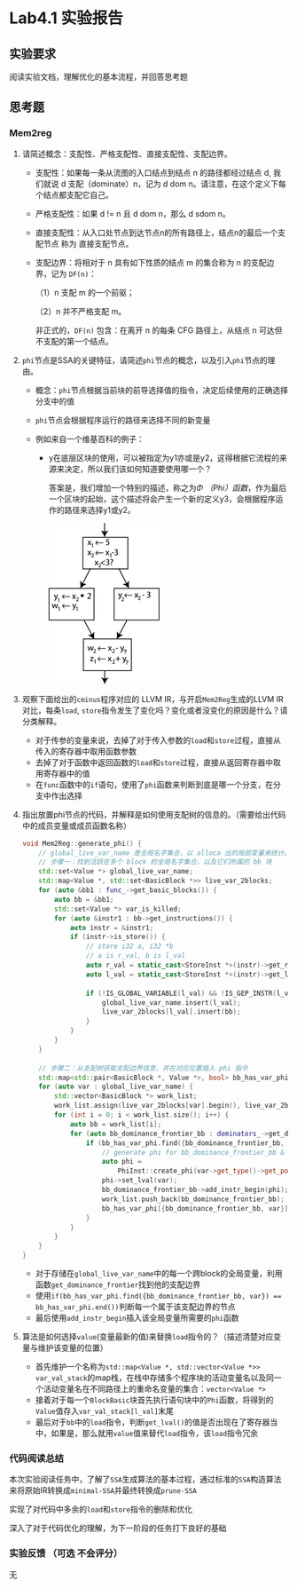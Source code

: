 # Lab4.1 实验报告

## 实验要求

阅读实验文档，理解优化的基本流程，并回答思考题

## 思考题
### Mem2reg
1. 请简述概念：支配性、严格支配性、直接支配性、支配边界。

   * 支配性：如果每一条从流图的入口结点到结点 n 的路径都经过结点 d, 我们就说 d 支配（dominate）n，记为 d dom n。请注意，在这个定义下每个结点都支配它自己。

   * 严格支配性：如果 d != n 且 d dom n，那么 d sdom n。

   * 直接支配性：从入口处节点到达节点n的所有路径上，结点n的最后一个支配节点 称为 直接支配节点。

   * 支配边界：将相对于 n 具有如下性质的结点 m 的集合称为 n 的支配边界，记为 `DF(n)`：

     （1）n 支配 m 的一个前驱；

     （2）n 并不严格支配 m。

     非正式的，`DF(n)` 包含：在离开 n 的每条 CFG 路径上，从结点 n 可达但不支配的第一个结点。

2. `phi`节点是SSA的关键特征，请简述`phi`节点的概念，以及引入`phi`节点的理由。

   * 概念：`phi`节点根据当前块的前导选择值的指令，决定后续使用的正确选择分支中的值

   * `phi`节点会根据程序运行的路径来选择不同的新变量

   * 例如来自一个维基百科的例子：

     * y在底层区块的使用，可以被指定为y1亦或是y2，这得根据它流程的来源来决定，所以我们该如何知道要使用哪一个？

       答案是，我们增加一个特别的描述，称之为*Φ （Phi）函数*，作为最后一个区块的起始，这个描述将会产生一个新的定义y3，会根据程序运作的路径来选择y1或y2。

       ![](https://raw.githubusercontent.com/expecto347/Img/main/202211270317422.png)

3. 观察下面给出的`cminus`程序对应的 LLVM IR，与开启`Mem2Reg`生成的LLVM IR对比，每条`load`, `store`指令发生了变化吗？变化或者没变化的原因是什么？请分类解释。

   * 对于传参的变量来说，去掉了对于传入参数的`load`和`store`过程，直接从传入的寄存器中取用函数参数
   * 去掉了对于函数中返回函数的`load`和`store`过程，直接从返回寄存器中取用寄存器中的值
   * 在`func`函数中的`if`语句，使用了`phi`函数来判断到底是哪一个分支，在分支中作出选择

4. 指出放置phi节点的代码，并解释是如何使用支配树的信息的。（需要给出代码中的成员变量或成员函数名称）
   ```C++
   void Mem2Reg::generate_phi() {
       // global_live_var_name 是全局名字集合，以 alloca 出的局部变量来统计。
       // 步骤一：找到活跃在多个 block 的全局名字集合，以及它们所属的 bb 块
       std::set<Value *> global_live_var_name;
       std::map<Value *, std::set<BasicBlock *>> live_var_2blocks;
       for (auto &bb1 : func_->get_basic_blocks()) {
           auto bb = &bb1;
           std::set<Value *> var_is_killed;
           for (auto &instr1 : bb->get_instructions()) {
               auto instr = &instr1;
               if (instr->is_store()) {
                   // store i32 a, i32 *b
                   // a is r_val, b is l_val
                   auto r_val = static_cast<StoreInst *>(instr)->get_rval();
                   auto l_val = static_cast<StoreInst *>(instr)->get_lval();
   
                   if (!IS_GLOBAL_VARIABLE(l_val) && !IS_GEP_INSTR(l_val)) {
                       global_live_var_name.insert(l_val);
                       live_var_2blocks[l_val].insert(bb);
                   }
               }
           }
       }
   
       // 步骤二：从支配树获取支配边界信息，并在对应位置插入 phi 指令
       std::map<std::pair<BasicBlock *, Value *>, bool> bb_has_var_phi; // bb has phi for var
       for (auto var : global_live_var_name) {
           std::vector<BasicBlock *> work_list;
           work_list.assign(live_var_2blocks[var].begin(), live_var_2blocks[var].end());
           for (int i = 0; i < work_list.size(); i++) {
               auto bb = work_list[i];
               for (auto bb_dominance_frontier_bb : dominators_->get_dominance_frontier(bb)) {
                   if (bb_has_var_phi.find({bb_dominance_frontier_bb, var}) == bb_has_var_phi.end()) {
                       // generate phi for bb_dominance_frontier_bb & add bb_dominance_frontier_bb to work list
                       auto phi =
                           PhiInst::create_phi(var->get_type()->get_pointer_element_type(), bb_dominance_frontier_bb);
                       phi->set_lval(var);
                       bb_dominance_frontier_bb->add_instr_begin(phi);
                       work_list.push_back(bb_dominance_frontier_bb);
                       bb_has_var_phi[{bb_dominance_frontier_bb, var}] = true;
                   }
               }
           }
       }
   }
   ```

   * 对于存储在`global_live_var_name`中的每一个跨block的全局变量，利用函数`get_dominance_frontier`找到他的支配边界
   * 使用`if(bb_has_var_phi.find({bb_dominance_frontier_bb, var}) == bb_has_var_phi.end())`判断每一个属于该支配边界的节点
   * 最后使用`add_instr_begin`插入该全局变量所需要的`phi`函数

5. 算法是如何选择`value`(变量最新的值)来替换`load`指令的？（描述清楚对应变量与维护该变量的位置）

   * 首先维护一个名称为`std::map<Value *, std::vector<Value *>> var_val_stack`的map栈，在栈中存储多个程序块的活动变量名以及同一个活动变量名在不同路径上的重命名变量的集合：`vector<Value *>`
   * 接着对于每一个`BlockBasic`块首先执行语句块中的`Phi`函数，将得到的`Value`值存入`var_val_stack[l_val]`末尾
   * 最后对于`bb`中的`load`指令，判断`get_lval()`的值是否出现在了寄存器当中，如果是，那么就用`value`值来替代`load`指令，该`load`指令冗余

### 代码阅读总结

本次实验阅读任务中，了解了`SSA`生成算法的基本过程，通过标准的`SSA`构造算法来将原始IR转换成`minimal-SSA`并最终转换成`prune-SSA`

实现了对代码中多余的`load`和`store`指令的删除和优化

深入了对于代码优化的理解，为下一阶段的任务打下良好的基础

### 实验反馈 （可选 不会评分）

无
